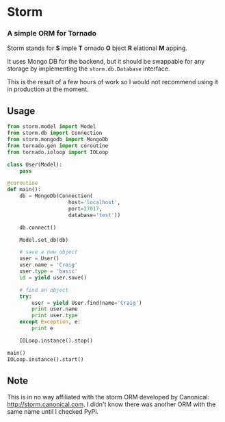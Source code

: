 # Storm

### A simple ORM for Tornado

Storm stands for **S** imple **T** ornado **O** bject **R** elational **M** apping.

It uses Mongo DB for the backend, but it should be swappable for any storage by implementing the `storm.db.Database` interface.

This is the result of a few hours of work so I would not recommend using it in production at the moment.

## Usage

```python
from storm.model import Model
from storm.db import Connection
from storm.mongodb import MongoDb
from tornado.gen import coroutine
from tornado.ioloop import IOLoop

class User(Model):
    pass

@coroutine
def main():
    db = MongoDb(Connection(
                    host='localhost',
                    port=27017,
                    database='test'))

    db.connect()

    Model.set_db(db)

    # save a new object
    user = User()
    user.name = 'Craig'
    user.type = 'basic'
    id = yield user.save()

    # find an object
    try:
        user = yield User.find(name='Craig')
        print user.name
        print user.type
    except Exception, e:
        print e

    IOLoop.instance().stop()

main()
IOLoop.instance().start()
```

## Note

This is in no way affiliated with the storm ORM developed by Canonical: http://storm.canonical.com.  I didn't know there was another ORM with the same name until I checked PyPi.
